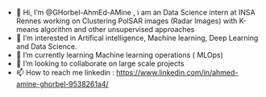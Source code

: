 - 👋 Hi, I’m @GHorbel-AhmEd-AMine , i am an Data Science intern at INSA Rennes working on Clustering PolSAR images (Radar Images) with K-means algorithm and other unsupervised approaches
- 👀 I’m interested in Artifical intelligence, Machine learning, Deep Learning and Data Science. 
- 🌱 I’m currently learning Machine learning operations ( MLOps) 
- 💞️ I’m looking to collaborate on large scale projects
- 📫 How to reach me linkedin : https://www.linkedin.com/in/ahmed-amine-ghorbel-9538261a4/

<!---
GHorbel-AhmEd-AMine/GHorbel-AhmEd-AMine is a ✨ special ✨ repository because its `README.md` (this file) appears on your GitHub profile.
You can click the Preview link to take a look at your changes.
--->
